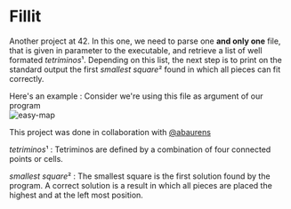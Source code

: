 # Fillit

Another project at 42. In this one, we need to parse one **and only one** file, that is given in parameter to the executable, and retrieve a list of well formated *tetriminos*¹. Depending on this list, the next step is to print on the standard output the first *smallest square*² found in which all pieces can fit correctly.

Here's an example : 
Consider we're using this file as argument of our program   
![easy-map](https://imgur.com/PiW4Khy)

This project was done in collaboration with [@abaurens](https://github.com/abaurens)

*tetriminos*¹ : Tetriminos are defined by a combination of four connected points or cells.

*smallest square*² : The smallest square is the first solution found by the program. A correct solution is a result in which all pieces are placed the highest  and at the left most position.
